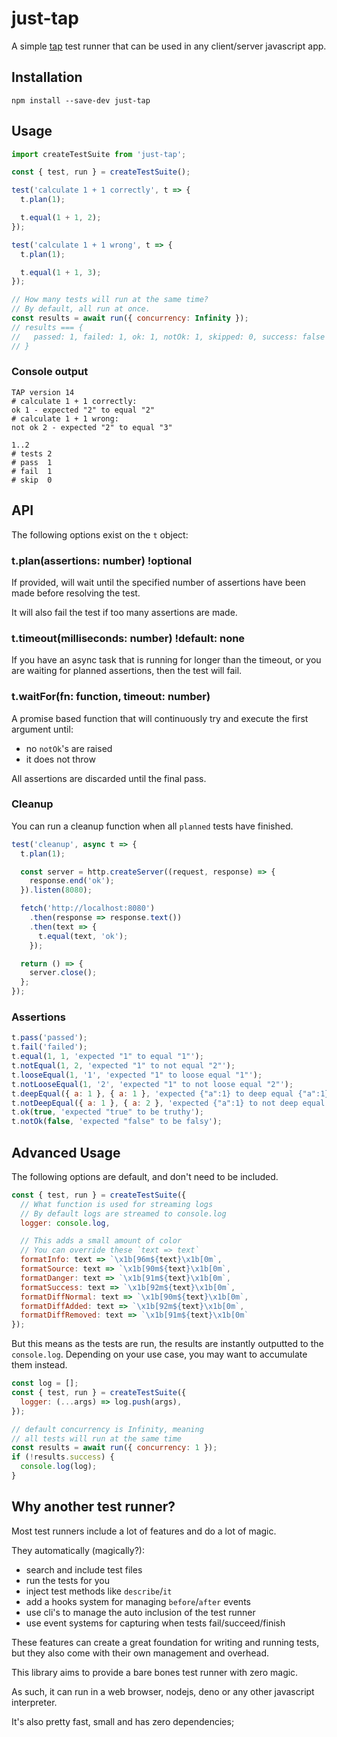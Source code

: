 # just-tap
A simple [tap](https://testanything.org) test runner that can be used in any client/server javascript app.

## Installation
```
npm install --save-dev just-tap
```

## Usage
```javascript
import createTestSuite from 'just-tap';

const { test, run } = createTestSuite();

test('calculate 1 + 1 correctly', t => {
  t.plan(1);

  t.equal(1 + 1, 2);
});

test('calculate 1 + 1 wrong', t => {
  t.plan(1);

  t.equal(1 + 1, 3);
});

// How many tests will run at the same time?
// By default, all run at once.
const results = await run({ concurrency: Infinity });
// results === {
//   passed: 1, failed: 1, ok: 1, notOk: 1, skipped: 0, success: false
// }
```

### Console output
```
TAP version 14
# calculate 1 + 1 correctly:
ok 1 - expected "2" to equal "2"
# calculate 1 + 1 wrong:
not ok 2 - expected "2" to equal "3"

1..2
# tests 2
# pass  1
# fail  1
# skip  0
```

## API
The following options exist on the `t` object:

### t.plan(assertions: number) !optional
If provided, will wait until the specified number of assertions have been made before resolving the test.

It will also fail the test if too many assertions are made.

### t.timeout(milliseconds: number) !default: none
If you have an async task that is running for longer than the timeout, or you are waiting for planned assertions, then the test will fail.

### t.waitFor(fn: function, timeout: number)
A promise based function that will continuously try and execute the first argument until:
- no `notOk`'s are raised
- it does not throw

All assertions are discarded until the final pass.

### Cleanup
You can run a cleanup function when all `planned` tests have finished.

```javascript
test('cleanup', async t => {
  t.plan(1);

  const server = http.createServer((request, response) => {
    response.end('ok');
  }).listen(8080);

  fetch('http://localhost:8080')
    .then(response => response.text())
    .then(text => {
      t.equal(text, 'ok');
    });

  return () => {
    server.close();
  };
});
```

### Assertions
```javascript
t.pass('passed');
t.fail('failed');
t.equal(1, 1, 'expected "1" to equal "1"');
t.notEqual(1, 2, 'expected "1" to not equal "2"');
t.looseEqual(1, '1', 'expected "1" to loose equal "1"');
t.notLooseEqual(1, '2', 'expected "1" to not loose equal "2"');
t.deepEqual({ a: 1 }, { a: 1 }, 'expected {"a":1} to deep equal {"a":1}');
t.notDeepEqual({ a: 1 }, { a: 2 }, 'expected {"a":1} to not deep equal {"a":2}');
t.ok(true, 'expected "true" to be truthy');
t.notOk(false, 'expected "false" to be falsy');
```

## Advanced Usage
The following options are default, and don't need to be included.

```javascript
const { test, run } = createTestSuite({
  // What function is used for streaming logs
  // By default logs are streamed to console.log
  logger: console.log,

  // This adds a small amount of color
  // You can override these `text => text`
  formatInfo: text => `\x1b[96m${text}\x1b[0m`,
  formatSource: text => `\x1b[90m${text}\x1b[0m`,
  formatDanger: text => `\x1b[91m${text}\x1b[0m`,
  formatSuccess: text => `\x1b[92m${text}\x1b[0m`,
  formatDiffNormal: text => `\x1b[90m${text}\x1b[0m`,
  formatDiffAdded: text => `\x1b[92m${text}\x1b[0m`,
  formatDiffRemoved: text => `\x1b[91m${text}\x1b[0m`
});
```

But this means as the tests are run, the results are instantly outputted to the `console.log`. Depending on your use case, you may want to accumulate them instead.

```javascript
const log = [];
const { test, run } = createTestSuite({
  logger: (...args) => log.push(args),
});

// default concurrency is Infinity, meaning
// all tests will run at the same time
const results = await run({ concurrency: 1 });
if (!results.success) {
  console.log(log);
}
```

## Why another test runner?
Most test runners include a lot of features and do a lot of magic.

They automatically (magically?):
- search and include test files
- run the tests for you
- inject test methods like `describe`/`it`
- add a hooks system for managing `before`/`after` events
- use cli's to manage the auto inclusion of the test runner
- use event systems for capturing when tests fail/succeed/finish

These features can create a great foundation for writing and running tests, but they also come with their own management and overhead.

This library aims to provide a bare bones test runner with zero magic.

As such, it can run in a web browser, nodejs, deno or any other javascript interpreter.

It's also pretty fast, small and has zero dependencies;

